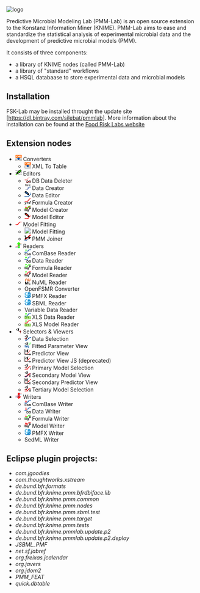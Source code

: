 ![logo](https://foodrisklabs.bfr.bund.de/wp-content/uploads/2015/02/PMM-Lab-Logo_3001.png "FSK-Lab")

Predictive Microbial Modeling Lab (PMM-Lab) is an open source extension to the Konstanz Information Miner (KNIME). PMM-Lab aims to ease and standardize the statistical analysis of experimental microbial data and the development of predictive microbial models (PMM).

It consists of three components:
- a library of KNIME nodes (called PMM-Lab)
- a library of "standard" workflows
- a HSQL databaase to store experimental data and microbial models

## Installation
FSK-Lab may be installed throught the update site [https://dl.bintray.com/silebat/pmmlab]. More information about the installation can be found at the [Food Risk Labs website](https://foodrisklabs.bfr.bund.de/index.php/pmm-lab-installation/)

## Extension nodes
- ![](https://raw.githubusercontent.com/SiLeBAT/PMM-Lab/master/de.bund.bfr.knime.pmm.bfrdbiface.lib/icons/XMLToTable.png) Converters
    + ![](https://github.com/SiLeBAT/PMM-Lab/blob/master/de.bund.bfr.knime.pmm.bfrdbiface.lib/icons/XMLToTable.png?raw=true) XML To Table
- ![](https://github.com/SiLeBAT/PMM-Lab/blob/master/de.bund.bfr.knime.pmm.bfrdbiface.lib/icons/Editors.png?raw=true) Editors
    + ![](https://github.com/SiLeBAT/PMM-Lab/blob/master/de.bund.bfr.knime.pmm.nodes/src/de/bund/bfr/knime/pmm/dbdelete/FittedModelDeleter.png?raw=true) DB Data Deleter
    + ![](https://github.com/SiLeBAT/PMM-Lab/blob/master/de.bund.bfr.knime.pmm.nodes/src/de/bund/bfr/knime/pmm/timeseriescreator/MicrobialDataCreator.png?raw=true) Data Creator
    + ![](https://github.com/SiLeBAT/PMM-Lab/blob/master/de.bund.bfr.knime.pmm.nodes/src/de/bund/bfr/knime/pmm/microbialdataedit/MicrobialDataEditor.png?raw=true) Data Editor
    + ![](https://github.com/SiLeBAT/PMM-Lab/blob/master/de.bund.bfr.knime.pmm.nodes/src/de/bund/bfr/knime/pmm/manualmodelconf/FormulaCreator.png?raw=true) Formula Creator
    + ![](https://github.com/SiLeBAT/PMM-Lab/blob/master/de.bund.bfr.knime.pmm.nodes/src/de/bund/bfr/knime/pmm/manualmodelconf/ModelCreator.png?raw=true) Model Creator
    + ![](https://github.com/SiLeBAT/PMM-Lab/blob/master/de.bund.bfr.knime.pmm.nodes/src/de/bund/bfr/knime/pmm/manualmodelconf/ModelEditor.png?raw=true) Model Editor
- ![](https://raw.githubusercontent.com/SiLeBAT/PMM-Lab/master/de.bund.bfr.knime.pmm.bfrdbiface.lib/icons/Model.png) Model Fitting
    + ![](https://github.com/SiLeBAT/PMM-Lab/blob/master/de.bund.bfr.knime.pmm.modelestimation/src/de/bund/bfr/knime/pmm/nodes/ModelFitting.png?raw=true) Model Fitting
    + ![](https://github.com/SiLeBAT/PMM-Lab/blob/master/de.bund.bfr.knime.pmm.nodes/src/de/bund/bfr/knime/pmm/modelanddatajoiner/PMMJoiner.png?raw=true) PMM Joiner
- ![](https://raw.githubusercontent.com/SiLeBAT/PMM-Lab/master/de.bund.bfr.knime.pmm.bfrdbiface.lib/icons/Reader.png) Readers
    + ![](https://github.com/SiLeBAT/PMM-Lab/blob/master/de.bund.bfr.knime.pmm.nodes/src/de/bund/bfr/knime/pmm/combaseio/ComBaseReader.png?raw=true) ComBase Reader
    + ![](https://github.com/SiLeBAT/PMM-Lab/blob/master/de.bund.bfr.knime.pmm.nodes/src/de/bund/bfr/knime/pmm/timeseriesreader/MicrobialDataReader.png?raw=true) Data Reader
    + ![](https://github.com/SiLeBAT/PMM-Lab/blob/master/de.bund.bfr.knime.pmm.nodes/src/de/bund/bfr/knime/pmm/modelcatalogreader/ModelFormulaReader.png?raw=true) Formula Reader
    + ![](https://github.com/SiLeBAT/PMM-Lab/blob/master/de.bund.bfr.knime.pmm.nodes/src/de/bund/bfr/knime/pmm/estimatedmodelreader/FittedModelReader.png?raw=true) Model Reader
    + ![](https://github.com/SiLeBAT/PMM-Lab/blob/master/de.bund.bfr.knime.pmm.nodes/src/de/bund/bfr/knime/pmm/numl/NuMLReader.png?raw=true) NuML Reader
    + OpenFSMR Converter
    + ![](https://github.com/SiLeBAT/PMM-Lab/blob/master/de.bund.bfr.knime.pmm.nodes/src/de/bund/bfr/knime/pmm/pmfreader/fsk/SBMLReader.png?raw=true) PMFX Reader
    + ![](https://github.com/SiLeBAT/PMM-Lab/blob/master/de.bund.bfr.knime.pmm.nodes/src/de/bund/bfr/knime/pmm/sbmlreader/SBMLReader.png?raw=true) SBML Reader
    + Variable Data Reader
    + ![](https://github.com/SiLeBAT/PMM-Lab/blob/master/de.bund.bfr.knime.pmm.nodes/src/de/bund/bfr/knime/pmm/xlstimeseriesreader/XLSMicrobialDataReader.png?raw=true) XLS Data Reader
    + ![](https://github.com/SiLeBAT/PMM-Lab/blob/master/de.bund.bfr.knime.pmm.nodes/src/de/bund/bfr/knime/pmm/xlsmodelreader/XLSPrimaryModelReader.png?raw=true) XLS Model Reader
- ![](https://raw.githubusercontent.com/SiLeBAT/PMM-Lab/master/de.bund.bfr.knime.pmm.bfrdbiface.lib/icons/SelectionAndViews.png) Selectors & Viewers
    + ![](https://github.com/SiLeBAT/PMM-Lab/blob/master/de.bund.bfr.knime.pmm.nodes/src/de/bund/bfr/knime/pmm/dataviewandselect/MicrobialDataSelection.png?raw=true) Data Selection
    + ![](https://github.com/SiLeBAT/PMM-Lab/blob/master/de.bund.bfr.knime.pmm.nodes/src/de/bund/bfr/knime/pmm/fittedparameterview/FittedParameterView.png?raw=true) Fitted Parameter View
    + ![](https://github.com/SiLeBAT/PMM-Lab/blob/master/de.bund.bfr.knime.pmm.nodes/src/de/bund/bfr/knime/pmm/predictorview/PredictorView.png?raw=true) Predictor View
    + ![](https://github.com/SiLeBAT/PMM-Lab/blob/master/de.bund.bfr.knime.pmm.nodes/src/de/bund/bfr/knime/pmm/js/modelplotter/modern/PredictorView.png?raw=true) Predictor View JS (deprecated)
    + ![](https://github.com/SiLeBAT/PMM-Lab/blob/master/de.bund.bfr.knime.pmm.nodes/src/de/bund/bfr/knime/pmm/primarymodelviewandselect/ModelSelectionPrimary.png?raw=true) Primary Model Selection
    + ![](https://github.com/SiLeBAT/PMM-Lab/blob/master/de.bund.bfr.knime.pmm.nodes/src/de/bund/bfr/knime/pmm/secondarymodelanddataview/ModelViewSecondary.png?raw=true) Secondary Model View
    + ![](https://github.com/SiLeBAT/PMM-Lab/blob/master/de.bund.bfr.knime.pmm.nodes/src/de/bund/bfr/knime/pmm/secondarypredictorview/SecondaryPredictorView.png?raw=true) Secondary Predictor View
    + ![](https://github.com/SiLeBAT/PMM-Lab/blob/master/de.bund.bfr.knime.pmm.nodes/src/de/bund/bfr/knime/pmm/modelselectiontertiary/ModelSelectionTertiary.png?raw=true) Tertiary Model Selection
- ![](https://raw.githubusercontent.com/SiLeBAT/PMM-Lab/master/de.bund.bfr.knime.pmm.bfrdbiface.lib/icons/Writer.png) Writers
    + ![](https://github.com/SiLeBAT/PMM-Lab/blob/master/de.bund.bfr.knime.pmm.nodes/src/de/bund/bfr/knime/pmm/combaseio/ComBaseWriter.png?raw=true) ComBase Writer
    + ![](https://github.com/SiLeBAT/PMM-Lab/blob/master/de.bund.bfr.knime.pmm.nodes/src/de/bund/bfr/knime/pmm/timeserieswriter/MicrobialDataWriter.png?raw=true) Data Writer
    + ![](https://github.com/SiLeBAT/PMM-Lab/blob/master/de.bund.bfr.knime.pmm.nodes/src/de/bund/bfr/knime/pmm/modelcatalogwriter/ModelFormulaWriter.png?raw=true) Formula Writer
    + ![](https://github.com/SiLeBAT/PMM-Lab/blob/master/de.bund.bfr.knime.pmm.nodes/src/de/bund/bfr/knime/pmm/estimatedmodelwriter/FittedModelWriter.png?raw=true) Model Writer
    + ![](https://github.com/SiLeBAT/PMM-Lab/blob/master/de.bund.bfr.knime.pmm.nodes/src/de/bund/bfr/knime/pmm/pmfwriter/fsk/SBMLWriter.png?raw=true) PMFX Writer
    + SedML Writer

## Eclipse plugin projects:
- *com.jgoodies*
- *com.thoughtworks.xstream*
- *de.bund.bfr.formats*
- *de.bund.bfr.knime.pmm.bfrdbiface.lib*
- *de.bund.bfr.knime.pmm.common*
- *de.bund.bfr.knime.pmm.nodes*
- *de.bund.bfr.knime.pmm.sbml.test*
- *de.bund.bfr.knime.pmm.target*
- *de.bund.bfr.knime.pmm.tests*
- *de.bund.bfr.knime.pmmlab.update.p2*
- *de.bund.bfr.knime.pmmlab.update.p2.deploy*
- *JSBML_PMF*
- *net.sf.jabref*
- *org.freixas.jcalendar*
- *org.javers*
- *org.jdom2*
- *PMM_FEAT*
- *quick.dbtable*

